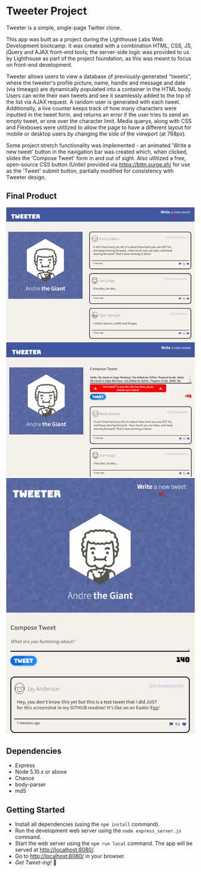 # Tweeter Project

Tweeter is a simple, single-page Twitter clone.

This app was built as a project during the Lighthouse Labs Web Development bootcamp. It was created with a combination HTML, CSS, JS, jQuery and AJAX front-end tools; the server-side logic was provided to us by Lighthouse as part of the project foundation, as this was meant to focus on front-end development.

Tweeter allows users to view a database of previously-generated "tweets", where the tweeter's profile picture, name, handle and message and date (via timeago) are dynamically populated into a container in the HTML body. Users can write their own tweets and see it seamlessly added to the top of the list via AJAX request. A random user is generated with each tweet. Additionally, a live counter keeps track of how many characters were inputted in the tweet form, and returns an error if the user tries to send an empty tweet, or one over the character limit. Media querys, along with CSS and Flexboxes were utitlized to allow the page to have a different layout for mobile or desktop users by changing the side of the viewport (at 768px). 

Some project stretch functionality was implemented - an animated 'Write a new tweet' button in the navigation bar was created which, when clicked, slides the 'Compose Tweet' form in and out of sight. Also utlitized a free, open-source CSS button (Unite) provided via https://bttn.surge.sh/ for use as the 'Tweet' submit button, partially modified for consistency with Tweeter design.

## Final Product

!["Screenshot of Tweeter Desktop app view"](https://github.com/JesseGiles/tweeter/blob/master/docs/desktop-view-form-hidden.png?raw=true)
!["Screenshot of Tweeter Desktop app view with tweet form displayed & error"](https://github.com/JesseGiles/tweeter/blob/master/docs/desktop-view-error-message.png?raw=true)
!["Screenshot of Tweeter Mobile app view"](https://github.com/JesseGiles/tweeter/blob/master/docs/mobile-view.png?raw=true)

## Dependencies

- Express
- Node 5.10.x or above
- Chance
- body-parser
- md5

## Getting Started

- Install all dependencies (using the `npm install` command).
- Run the development web server using the `node express_server.js` command.
- Start the web server using the `npm run local` command. The app will be served at <http://localhost:8080/>.
- Go to <http://localhost:8080/> in your browser.
- *Get Tweet-ing!* :zany_face:
